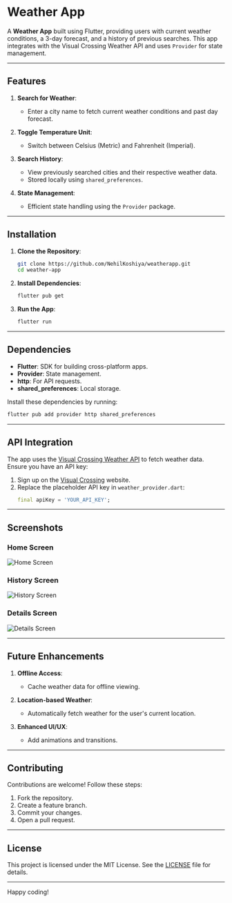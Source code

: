 # Weather App

A **Weather App** built using Flutter, providing users with current weather conditions, a 3-day forecast, and a history of previous searches. This app integrates with the Visual Crossing Weather API and uses `Provider` for state management.

---

## Features

1. **Search for Weather**:
   - Enter a city name to fetch current weather conditions and past day forecast.

2. **Toggle Temperature Unit**:
   - Switch between Celsius (Metric) and Fahrenheit (Imperial).

3. **Search History**:
   - View previously searched cities and their respective weather data.
   - Stored locally using `shared_preferences`.

4. **State Management**:
   - Efficient state handling using the `Provider` package.

---

## Installation

1. **Clone the Repository**:
   ```bash
   git clone https://github.com/NehilKoshiya/weatherapp.git
   cd weather-app
   ```

2. **Install Dependencies**:
   ```bash
   flutter pub get
   ```

3. **Run the App**:
   ```bash
   flutter run
   ```

---

## Dependencies

- **Flutter**: SDK for building cross-platform apps.
- **Provider**: State management.
- **http**: For API requests.
- **shared_preferences**: Local storage.

Install these dependencies by running:
```bash
flutter pub add provider http shared_preferences
```

---

## API Integration

The app uses the [Visual Crossing Weather API](https://www.visualcrossing.com/) to fetch weather data. Ensure you have an API key:

1. Sign up on the [Visual Crossing](https://www.visualcrossing.com/) website.
2. Replace the placeholder API key in `weather_provider.dart`:
   ```dart
   final apiKey = 'YOUR_API_KEY';
   ```

---

## Screenshots

### Home Screen
![Home Screen](assets/screenshots/home_screen.png)

### History Screen
![History Screen](assets/screenshots/history_screen.png)

### Details Screen
![Details Screen](assets/screenshots/details_screen.png)

---

## Future Enhancements

1. **Offline Access**:
   - Cache weather data for offline viewing.

2. **Location-based Weather**:
   - Automatically fetch weather for the user's current location.

3. **Enhanced UI/UX**:
   - Add animations and transitions.

---

## Contributing

Contributions are welcome! Follow these steps:

1. Fork the repository.
2. Create a feature branch.
3. Commit your changes.
4. Open a pull request.

---

## License

This project is licensed under the MIT License. See the [LICENSE](LICENSE) file for details.

---



Happy coding!
